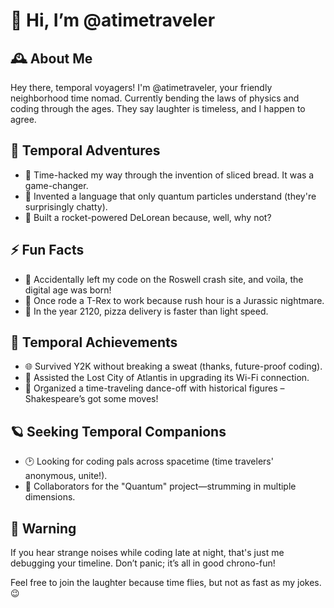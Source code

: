# 👋 Hi, I’m @atimetraveler

## 🕰️ About Me

Hey there, temporal voyagers! I'm @atimetraveler, your friendly neighborhood time nomad. Currently bending the laws of physics and coding through the ages. They say laughter is timeless, and I happen to agree.

## 🌌 Temporal Adventures

- 🌟 Time-hacked my way through the invention of sliced bread. It was a game-changer.
- 🔮 Invented a language that only quantum particles understand (they're surprisingly chatty).
- 🚀 Built a rocket-powered DeLorean because, well, why not?

## ⚡ Fun Facts

- 👾 Accidentally left my code on the Roswell crash site, and voila, the digital age was born!
- 🚁 Once rode a T-Rex to work because rush hour is a Jurassic nightmare.
- 🍕 In the year 2120, pizza delivery is faster than light speed.

## 📜 Temporal Achievements

- 🌐 Survived Y2K without breaking a sweat (thanks, future-proof coding).
- 🚢 Assisted the Lost City of Atlantis in upgrading its Wi-Fi connection.
- 🎸 Organized a time-traveling dance-off with historical figures – Shakespeare’s got some moves!

## 🪐 Seeking Temporal Companions

- 🕑 Looking for coding pals across spacetime (time travelers' anonymous, unite!).
- 🌠 Collaborators for the "Quantum" project—strumming in multiple dimensions.

## 🚨 Warning

If you hear strange noises while coding late at night, that's just me debugging your timeline. Don’t panic; it’s all in good chrono-fun!

Feel free to join the laughter because time flies, but not as fast as my jokes. 😉
